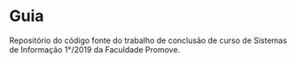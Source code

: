 # Guia
Repositório do código fonte do trabalho de conclusão de curso de Sistemas de Informação 1°/2019 da Faculdade Promove.
